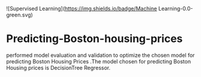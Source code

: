 ![Supervised Learning](https://img.shields.io/badge/Machine Learning-0.0-green.svg)

# Predicting-Boston-housing-prices

performed model evaluation and validation to optimize the chosen  model for predicting Boston Housing Prices .The model chosen for predicting Boston Housing prices is DecisionTree Regressor.
